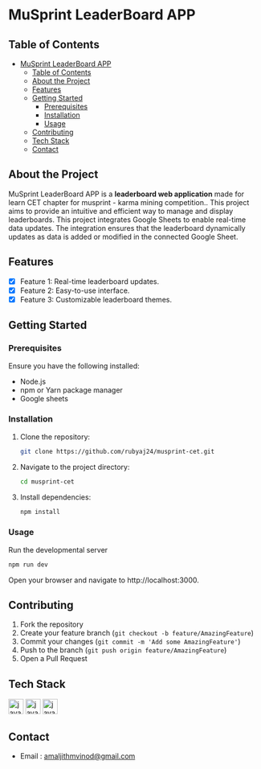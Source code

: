 # MuSprint LeaderBoard APP

## Table of Contents
- [MuSprint LeaderBoard APP](#musprint-leaderboard-app)
  - [Table of Contents](#table-of-contents)
  - [About the Project](#about-the-project)
  - [Features](#features)
  - [Getting Started](#getting-started)
    - [Prerequisites](#prerequisites)
    - [Installation](#installation)
    - [Usage](#usage)
  - [Contributing](#contributing)
  - [Tech Stack](#tech-stack)
  - [Contact](#contact)

## About the Project
MuSprint LeaderBoard APP is a **leaderboard web application** made for learn CET chapter for musprint - karma mining competition.. This project aims to provide an intuitive and efficient way to manage and display leaderboards.
This project integrates Google Sheets to enable real-time data updates. The integration ensures that the leaderboard dynamically updates as data is added or modified in the connected Google Sheet.

## Features
- [x] Feature 1: Real-time leaderboard updates.
- [x] Feature 2: Easy-to-use interface.
- [x] Feature 3: Customizable leaderboard themes.

## Getting Started

### Prerequisites
Ensure you have the following installed:
- Node.js
- npm or Yarn package manager
- Google sheets

### Installation
1. Clone the repository:
   ```bash
   git clone https://github.com/rubyaj24/musprint-cet.git
   ```
2. Navigate to the project directory:
   ```bash
   cd musprint-cet
   ```
3. Install dependencies:
   ```bash
   npm install
   ```
### Usage
Run the developmental server
   ```bash
   npm run dev
   ```
Open your browser and navigate to http://localhost:3000.

## Contributing
1. Fork the repository
2. Create your feature branch (`git checkout -b feature/AmazingFeature`)
3. Commit your changes (`git commit -m 'Add some AmazingFeature'`)
4. Push to the branch (`git push origin feature/AmazingFeature`)
5. Open a Pull Request

## Tech Stack
  <img src="https://skillicons.dev/icons?i=js" height="30" alt="javascript logo"  />
  <img src="https://skillicons.dev/icons?i=ts" height="30" alt="javascript logo"  />
  <img src="https://skillicons.dev/icons?i=gcp" height="30" alt="javascript logo"  />

## Contact
- Email : [amaljithmvinod@gmail.com](mailto:amaljithmvinod@gmail.com)
